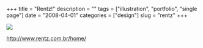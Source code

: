+++
title = "Rentz!"
description = ""
tags = ["illustration", "portfolio", "single page"]
date = "2008-04-01"
categories = ["design"]
slug = "rentz"
+++


 

  <div id="screens-thumbs" class="clearfix">
    <div class="txt-center" id="design-submission"><a href="http://www.rentz.com.br/home/"><img id='bluga-thumbnail-1148' class='bluga-thumbnail large' src='http://media.konigi.com/bluga/
wt47f29d8ec885b.jpg'/></a></div>  
  </div>   
<p><a href="http://www.rentz.com.br/home/">http://www.rentz.com.br/home/</a></p>





